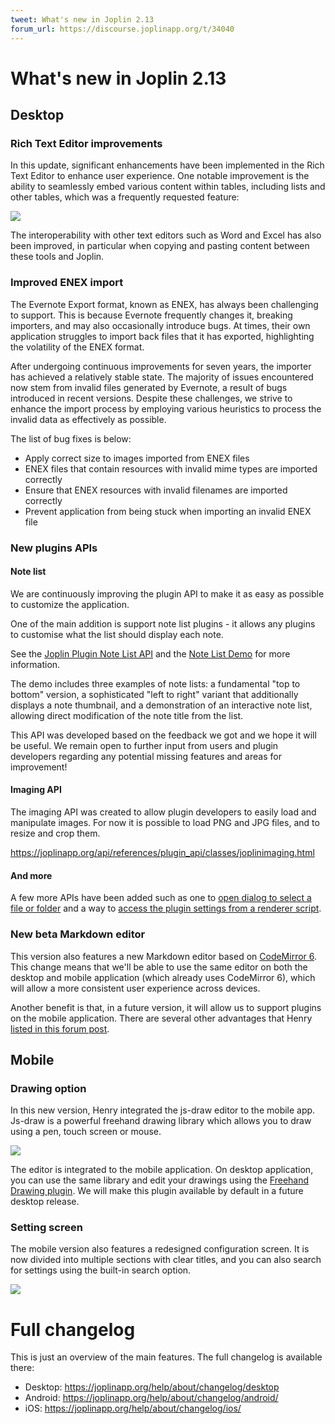 ```yaml
---
tweet: What's new in Joplin 2.13
forum_url: https://discourse.joplinapp.org/t/34040
---
```


# What's new in Joplin 2.13

## Desktop

### Rich Text Editor improvements

In this update, significant enhancements have been implemented in the Rich Text Editor to enhance user experience. One notable improvement is the ability to seamlessly embed various content within tables, including lists and other tables, which was a frequently requested feature:

![](https://raw.githubusercontent.com/laurent22/joplin/dev/Assets/WebsiteAssets/images/news/20231203-rte-table.png)

The interoperability with other text editors such as Word and Excel has also been improved, in particular when copying and pasting content between these tools and Joplin.

### Improved ENEX import

The Evernote Export format, known as ENEX, has always been challenging to support. This is because Evernote frequently changes it, breaking importers, and may also occasionally introduce bugs. At times, their own application struggles to import back files that it has exported, highlighting the volatility of the ENEX format.

After undergoing continuous improvements for seven years, the importer has achieved a relatively stable state. The majority of issues encountered now stem from invalid files generated by Evernote, a result of bugs introduced in recent versions. Despite these challenges, we strive to enhance the import process by employing various heuristics to process the invalid data as effectively as possible.

The list of bug fixes is below:

- Apply correct size to images imported from ENEX files
- ENEX files that contain resources with invalid mime types are imported correctly
- Ensure that ENEX resources with invalid filenames are imported correctly
- Prevent application from being stuck when importing an invalid ENEX file

### New plugins APIs

#### Note list

We are continuously improving the plugin API to make it as easy as possible to customize the application.

One of the main addition is support note list plugins - it allows any plugins to customise what the list should display each note.

See the [Joplin Plugin Note List API](https://joplinapp.org/api/references/plugin_api/classes/joplinviewsnotelist.html) and the [Note List Demo](https://github.com/dpjl/joplin/blob/dev/packages/app-cli/tests/support/plugins/note_list_renderer/src/index.ts) for more information.

The demo includes three examples of note lists: a fundamental "top to bottom" version, a sophisticated "left to right" variant that additionally displays a note thumbnail, and a demonstration of an interactive note list, allowing direct modification of the note title from the list.

This API was developed based on the feedback we got and we hope it will be useful. We remain open to further input from users and plugin developers regarding any potential missing features and areas for improvement!

#### Imaging API

The imaging API was created to allow plugin developers to easily load and manipulate images. For now it is possible to load PNG and JPG files, and to resize and crop them.

https://joplinapp.org/api/references/plugin_api/classes/joplinimaging.html

#### And more

A few more APIs have been added such as one to [open dialog to select a file or folder](https://joplinapp.org/api/references/plugin_api/classes/joplinviewsdialogs.html#showopendialog) and a way to [access the plugin settings from a renderer script](https://joplinapp.org/api/references/plugin_api/enums/contentscripttype.html#getting-the-settings-from-the-renderer).

### New beta Markdown editor

This version also features a new Markdown editor based on [CodeMirror 6](https://codemirror.net/). This change means that we'll be able to use the same editor on both the desktop and mobile application (which already uses CodeMirror 6), which will allow a more consistent user experience across devices.

Another benefit is that, in a future version, it will allow us to support plugins on the mobile application. There are several other advantages that Henry [listed in this forum post](https://discourse.joplinapp.org/t/pre-release-v2-13-is-now-available-updated-18-11-2023/32697/12?u=laurent).

## Mobile

### Drawing option

In this new version, Henry integrated the js-draw editor to the mobile app. Js-draw is a powerful freehand drawing library which allows you to draw using a pen, touch screen or mouse.

![](https://raw.githubusercontent.com/laurent22/joplin/dev/Assets/WebsiteAssets/images/news/20231203-drawing.png)

The editor is integrated to the mobile application. On desktop application, you can use the same library and edit your drawings using the [Freehand Drawing plugin](https://github.com/personalizedrefrigerator/joplin-plugin-freehand-drawing). We will make this plugin available by default in a future desktop release.

### Setting screen

The mobile version also features a redesigned configuration screen. It is now divided into multiple sections with clear titles, and you can also search for settings using the built-in search option.

![](https://raw.githubusercontent.com/laurent22/joplin/dev/Assets/WebsiteAssets/images/news/20231203-settings.png)

# Full changelog

This is just an overview of the main features. The full changelog is available there:

- Desktop: https://joplinapp.org/help/about/changelog/desktop
- Android: https://joplinapp.org/help/about/changelog/android/
- iOS: https://joplinapp.org/help/about/changelog/ios/